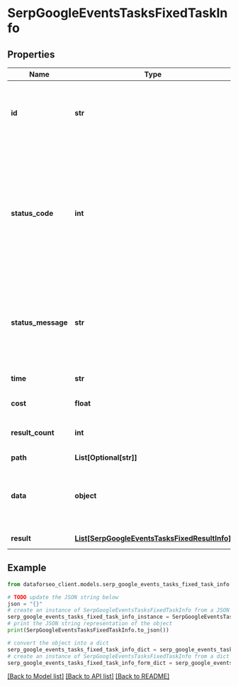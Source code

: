 # SerpGoogleEventsTasksFixedTaskInfo


## Properties

Name | Type | Description | Notes
------------ | ------------- | ------------- | -------------
**id** | **str** | task identifier unique task identifier in our system in the UUID format | [optional] 
**status_code** | **int** | status code of the task generated by DataForSEO, can be within the following range: 10000-60000 you can find the full list of the response codes here | [optional] 
**status_message** | **str** | informational message of the task you can find the full list of general informational messages here | [optional] 
**time** | **str** | execution time, seconds | [optional] 
**cost** | **float** | total tasks cost, USD | [optional] 
**result_count** | **int** | number of elements in the result array | [optional] 
**path** | **List[Optional[str]]** | URL path | [optional] 
**data** | **object** | contains the same parameters that you specified in the POST request | [optional] 
**result** | [**List[SerpGoogleEventsTasksFixedResultInfo]**](SerpGoogleEventsTasksFixedResultInfo.md) | array of results | [optional] 

## Example

```python
from dataforseo_client.models.serp_google_events_tasks_fixed_task_info import SerpGoogleEventsTasksFixedTaskInfo

# TODO update the JSON string below
json = "{}"
# create an instance of SerpGoogleEventsTasksFixedTaskInfo from a JSON string
serp_google_events_tasks_fixed_task_info_instance = SerpGoogleEventsTasksFixedTaskInfo.from_json(json)
# print the JSON string representation of the object
print(SerpGoogleEventsTasksFixedTaskInfo.to_json())

# convert the object into a dict
serp_google_events_tasks_fixed_task_info_dict = serp_google_events_tasks_fixed_task_info_instance.to_dict()
# create an instance of SerpGoogleEventsTasksFixedTaskInfo from a dict
serp_google_events_tasks_fixed_task_info_form_dict = serp_google_events_tasks_fixed_task_info.from_dict(serp_google_events_tasks_fixed_task_info_dict)
```
[[Back to Model list]](../README.md#documentation-for-models) [[Back to API list]](../README.md#documentation-for-api-endpoints) [[Back to README]](../README.md)


